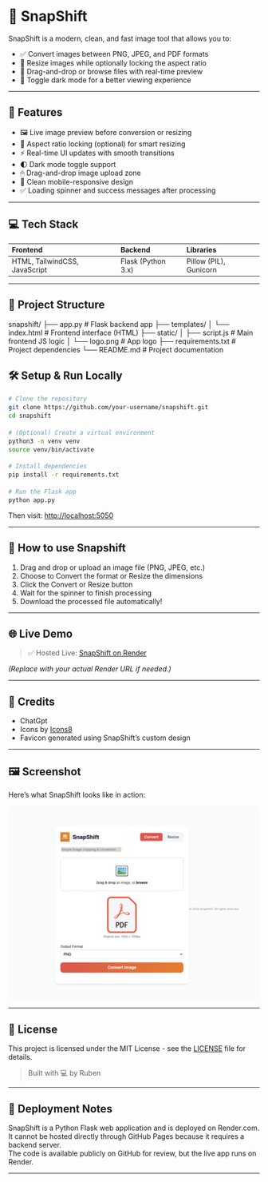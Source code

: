 # 📸 SnapShift

SnapShift is a modern, clean, and fast image tool that allows you to:
- ✅ Convert images between PNG, JPEG, and PDF formats
- 📐 Resize images while optionally locking the aspect ratio
- 🔁 Drag-and-drop or browse files with real-time preview
- 🌙 Toggle dark mode for a better viewing experience

---

## 🚀 Features

- 🖼 Live image preview before conversion or resizing
- 🧠 Aspect ratio locking (optional) for smart resizing
- ⚡ Real-time UI updates with smooth transitions
- 🌓 Dark mode toggle support
- 🖱 Drag-and-drop image upload zone
- 🎯 Clean mobile-responsive design
- ✅ Loading spinner and success messages after processing

---

## 💻 Tech Stack

| Frontend | Backend  | Libraries  |
|:--------|:---------|:-----------|
| HTML, TailwindCSS, JavaScript | Flask (Python 3.x) | Pillow (PIL), Gunicorn |

---

## 📁 Project Structure

snapshift/
├── app.py                 # Flask backend app
├── templates/
│   └── index.html         # Frontend interface (HTML)
├── static/
│   ├── script.js          # Main frontend JS logic
│   └── logo.png           # App logo
├── requirements.txt       # Project dependencies
└── README.md              # Project documentation

## 🛠 Setup & Run Locally

```bash
# Clone the repository
git clone https://github.com/your-username/snapshift.git
cd snapshift

# (Optional) Create a virtual environment
python3 -m venv venv
source venv/bin/activate

# Install dependencies
pip install -r requirements.txt

# Run the Flask app
python app.py
```

Then visit: [http://localhost:5050](http://localhost:5050)

---

## 🧪 How to use Snapshift

1. Drag and drop or upload an image file (PNG, JPEG, etc.)  
2. Choose to Convert the format or Resize the dimensions  
3. Click the Convert or Resize button  
4. Wait for the spinner to finish processing  
5. Download the processed file automatically!

---

## 🌐 Live Demo

> ✅ Hosted Live: [SnapShift on Render](https://your-render-url.onrender.com)

_(Replace with your actual Render URL if needed.)_

---

## 📸 Credits
- ChatGpt
- Icons by [Icons8](https://icons8.com)
- Favicon generated using SnapShift’s custom design

---

## 🖼 Screenshot

Here’s what SnapShift looks like in action:

![SnapShift UI](static/screenshot.png)

---

## 📄 License

This project is licensed under the MIT License - see the [LICENSE](LICENSE) file for details.

> Built with 💻 by Ruben

---

## 🚀 Deployment Notes

SnapShift is a Python Flask web application and is deployed on Render.com.  
It cannot be hosted directly through GitHub Pages because it requires a backend server.  
The code is available publicly on GitHub for review, but the live app runs on Render.

---
